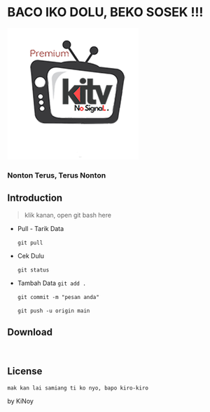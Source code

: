 # BACO IKO DOLU, BEKO SOSEK !!!

![KiTV](KiTV_icon.png?raw=true)

### Nonton Terus, Terus Nonton

## Introduction 

> klik kanan, open git bash here

* Pull - Tarik Data

	`git pull`


* Cek Dulu

	`git status`


* Tambah Data `git add .`

	`git commit -m "pesan anda"`

	`git push -u origin main`




## Download
[<img src="https://i.postimg.cc/y6S6nS11/Ki-TV-down.png"
     alt=""
     height="80">](https://s.id/KiTV_)









## License

```
mak kan lai samiang ti ko nyo, bapo kiro-kiro
```


by KiNoy
